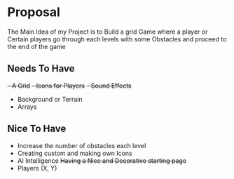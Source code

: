 # Proposal
The Main Idea of my Project is to Build a grid Game where a player or Certain players go through each levels with some Obstacles and proceed to the end of the game

## Needs To Have
~~- A Grid~~
~~- Icons for Players~~
~~- Sound Effects~~
- Background or Terrain
- Arrays

## Nice To Have 
- Increase the number of obstacles each level
- Creating custom and making own Icons
- AI Intelligence
~~Having a Nice and Decorative starting page~~
- Players (X, Y)